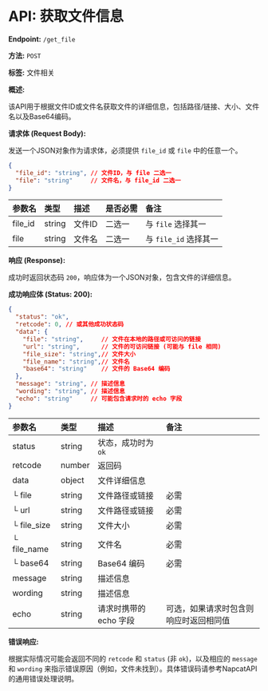 # API: 获取文件信息

**Endpoint:** `/get_file`

**方法:** `POST`

**标签:** 文件相关

**概述:**

该API用于根据文件ID或文件名获取文件的详细信息，包括路径/链接、大小、文件名以及Base64编码。

**请求体 (Request Body):**

发送一个JSON对象作为请求体，必须提供 `file_id` 或 `file` 中的任意一个。

```json
{
  "file_id": "string", // 文件ID，与 file 二选一
  "file": "string"     // 文件名，与 file_id 二选一
}
```

| 参数名  | 类型   | 描述     | 是否必需 | 备注       |
| :------ | :----- | :------- | :------- | :--------- |
| file_id | string | 文件ID   | 二选一   | 与 `file` 选择其一 |
| file    | string | 文件名   | 二选一   | 与 `file_id` 选择其一 |

**响应 (Response):**

成功时返回状态码 `200`，响应体为一个JSON对象，包含文件的详细信息。

**成功响应体 (Status: 200):**

```json
{
  "status": "ok",
  "retcode": 0, // 或其他成功状态码
  "data": {
    "file": "string",     // 文件在本地的路径或可访问的链接
    "url": "string",      // 文件的可访问链接 (可能与 file 相同)
    "file_size": "string",// 文件大小
    "file_name": "string",// 文件名
    "base64": "string"    // 文件的 Base64 编码
  },
  "message": "string", // 描述信息
  "wording": "string", // 描述信息
  "echo": "string"     // 可能包含请求时的 echo 字段
}
```

| 参数名    | 类型   | 描述                 | 备注                                   |
| :-------- | :----- | :------------------- | :------------------------------------- |
| status    | string | 状态，成功时为 `ok`  |                                        |
| retcode   | number | 返回码               |                                        |
| data      | object | 文件详细信息         |                                        |
| └ file    | string | 文件路径或链接       | 必需                                   |
| └ url     | string | 文件路径或链接       | 必需                                   |
| └ file_size| string | 文件大小             | 必需                                   |
| └ file_name| string | 文件名               | 必需                                   |
| └ base64  | string | Base64 编码          | 必需                                   |
| message   | string | 描述信息             |                                        |
| wording   | string | 描述信息             |                                        |
| echo      | string | 请求时携带的 echo 字段 | 可选，如果请求时包含则响应时返回相同值 |

**错误响应:**

根据实际情况可能会返回不同的 `retcode` 和 `status` (非 `ok`)，以及相应的 `message` 和 `wording` 来指示错误原因（例如，文件未找到）。具体错误码请参考NapcatAPI的通用错误处理说明。
